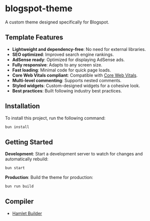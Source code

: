 # blogspot-theme

A custom theme designed specifically for Blogspot.

## Template Features

- **Lightweight and dependency-free**: No need for external libraries.
- **SEO optimized**: Improved search engine rankings.
- **AdSense ready**: Optimized for displaying AdSense ads.
- **Fully responsive**: Adapts to any screen size.
- **Fast loading**: Minimal code for quick page loads.
- **Core Web Vitals compliant**: Compatible with [Core Web Vitals](https://pagespeed.web.dev/report?url=https://tempkaew.blogspot.com/).
- **Multi-level commenting**: Supports nested comments.
- **Styled widgets**: Custom-designed widgets for a cohesive look.
- **Best practices**: Built following industry best practices.

## Installation

To install this project, run the following command:

```bash
bun install
```

## Getting Started

**Development**: Start a development server to watch for changes and automatically rebuild:

```bash
bun start
```

**Production**: Build the theme for production:

```bash
bun run build
```

## Compiler

- [Hamlet Builder](https://github.com/zkreations/hamlet-builder)
